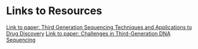 # Links to Resources
[Link to paper: Third Generation Sequencing Techniques and Applications to Drug Discovery](https://www.ncbi.nlm.nih.gov/pmc/articles/PMC3319653/)
[Link to paper: Challenges in Third-Generation DNA Sequencing](https://www.omicsonline.org/challenges-in-third-generation-dna-sequencing-2157-7439.1000e116.php?aid=8631)
